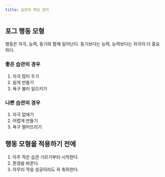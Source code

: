 ```yaml
---
title: 습관의 핵심 원리
---
```


## 포그 행동 모형
행동은 자극, 능력, 동기와 함께 일어난다.
동기보다는 능력, 능력보다는 자극이 더 중요하다.

### 좋은 습관의 경우
1. 자극 많이 두기
2. 쉽게 만들기
3. 욕구 불러 일으키기

### 나쁜 습관의 경우
1. 자극 없애기
2. 어렵게 만들기
3. 욕구 떨어뜨리기

## 행동 모형을 적용하기 전에
1. 아주 작은 습관 기르기부터 시작한다.
2. 환경을 바꾼다.
3. 아무리 작응 성공이라도 꼭 축하한다.
